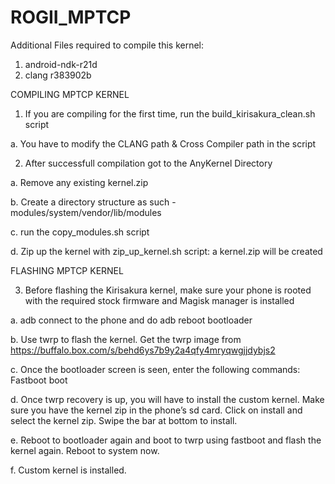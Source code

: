 # ROGII_MPTCP

Additional Files required to compile this kernel:

1. android-ndk-r21d
2. clang r383902b

COMPILING MPTCP KERNEL

1. If you are compiling for the first time, run the build_kirisakura_clean.sh script
  
  a. You have to modify the CLANG path & Cross Compiler path in the script
  
2. After successfull compilation got to the AnyKernel Directory

  a. Remove any existing kernel.zip
  
  b. Create a directory structure as such - modules/system/vendor/lib/modules
  
  c. run the copy_modules.sh script 
  
  d. Zip up the kernel with zip_up_kernel.sh script: a kernel.zip will be created
  
  FLASHING MPTCP KERNEL
  
3. Before flashing the Kirisakura kernel, make sure your phone is rooted with the required stock firmware and Magisk manager is installed

  a. adb connect to the phone and do adb reboot bootloader
  
  b. Use twrp to flash the kernel. Get the twrp image from https://buffalo.box.com/s/behd6ys7b9y2a4qfy4mryqwgjjdybjs2
  
  c. Once the bootloader screen is seen, enter the following commands: Fastboot boot <twrp image file name>
  
  d. Once twrp recovery is up, you will have to install the custom kernel. Make sure you have the kernel zip in the phone’s sd card. Click on install and 
     select the kernel zip. Swipe the bar at bottom to install. 
  
  e. Reboot to bootloader again and boot to twrp using fastboot and flash the kernel again. Reboot to system now. 
  
  f. Custom kernel is installed. 
